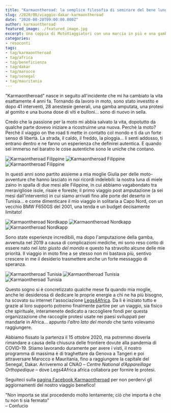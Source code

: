 ```yaml
---
title: "Karmaontheroad: la semplice filosofia di seminare del bene lungo la strada"
slug: /2020/08/viaggio-dakar-karmaontheroad
date: "2020-08-28T09:00:00.000Z"
author: karmaontheroad
featured_image: ./featured_image.jpg
excerpt: Una coppia di MotoViaggiatori con una marcia in più e una gamba in meno
categories:
- resoconti
tags:
- tag/karmaontheroad
- tag/africa
- tag/beneficienza
- tag/dakar
- tag/marocco
- tag/senegal
- tag/mauritania
---
```


"Karmaontheroad" nasce in seguito all'incidente che mi ha cambiato la vita esattamente 4 anni fa.
Tornando da lavoro in moto, sono stato investito e dopo 41 interventi, 28 anestesie generali, una gamba amputata, una protesi al gomito e una buona dose di viti e bulloni… sono di nuovo in sella.

Credo che la passione per la moto mi abbia salvato la vita, dopotutto da qualche parte dovevo iniziare a ricostruirne una nuova. Perchè la moto? Perchè il viaggio on the road ti mette in contatto col mondo e ti da un forte senso di libertà. La strada, il caldo, il freddo, la pioggia… li senti addosso, ti entrano dentro e ne fanno un esperienza che definirei autentica. E quando sei immerso nel baratro le cose autentiche sono le uniche che contano.

![Karmaontheroad Filippine](./galleries/filippine2.jpg "Luna di miele nelle Filippine")
![Karmaontheroad Filippine](./galleries/filippine3.jpg "Luna di miele nelle Filippine")
![Karmaontheroad Filippine](./galleries/filippine4.jpg "Luna di miele nelle Filippine")

In questi anni sono partito assieme a mia moglie Giulia per delle moto-avventure che hanno lasciato in noi ricordi indelebili: la nostra luna di miele zaino in spalla di due mesi alle Filippine, in cui abbiamo vagabondato tra meravigliose isole, risaie e foreste; il primo viaggio post amputazione (a sei mesi dall'intervento) in cui siamo arrivati fino alle porte del deserto in Tunisia… e come dimenticare il mio viaggio in solitaria a Capo Nord, con un vecchio BMW F650GS del 2001, una tenda e un budget decisamente limitato!

![Karmaontheroad Nordkapp](./galleries/nordkapp1.jpg "Viaggio in solitaria Capo Nord")
![Karmaontheroad Nordkapp](./galleries/nordkapp2.jpg "Viaggio in solitaria Capo Nord")
![Karmaontheroad Nordkapp](./galleries/nordkapp3.jpg "Viaggio in solitaria Capo Nord")

Sono state esperienze incredibili, ma dopo l'amputazione della gamba, avvenuta nel 2019 a causa di complicazioni mediche, mi sono reso conto di essere nato nel *lato giusto del mondo* e questo ha stravolto alcune delle mie priorità. Il viaggio in moto fine a se stesso non mi bastava più, sentivo crescere in me il desiderio trasmettere anche un forte messaggio di speranza.

![Karmaontheroad Tunisia](./galleries/tunisia1.jpg "Viaggio alle porte del deserto in Tunisia")
![Karmaontheroad Tunisia](./galleries/tunisia2.jpg "Viaggio alle porte del deserto in Tunisia")
![Karmaontheroad Tunisia](./galleries/tunisia3.jpg "Viaggio alle porte del deserto in Tunisia")

Questo sogno si è concretizzato qualche mese fa quando mia moglie, anche lei desiderosa di dedicare le proprie energie a chi ne ha più bisogno, ha scovato su internet l'associazione [Legs4Africa](https://www.legs4africa.org). Da lì è iniziato tutto e grazie al loro supporto potremo finalmente partire per un viaggio, sia fisico che spirituale, interamenete dedicato a raccogliere fondi per questa organizzazione che raccoglie protesi usate nei paesi sviluppati per mandarle in Africa… appunto *l'altro lato del mondo* che tanto volevamo raggiungere.

Abbiamo fissato la partenza il 15 ottobre 2020, ma potremmo doverla rimandare a causa della chiusura delle frontiere dovute  alla pandemia di COVID-19. Stiamo lavorando duramente per avere i visti, il nostro programma di massima è di traghettare da Genova a Tangeri e poi attraversare Marocco e Mauritania, fino a raggiungere la capitale del Senegal, Dakar. Arriveremo al CNAO – *Centre National d’Appareillage Orthopedique* – dove Legs4Africa africa collabora per fornire le protesi.

Seguiteci sulla [pagina Facebook Karmaontheroad](https://www.facebook.com/Karmaontheroad/) per non perdervi gli aggiornamenti del nostro viaggio benefico!

"Non importa se stai procedendo molto lentamente; ciò che importa è che tu non ti sia fermato" <br>
– Confucio

